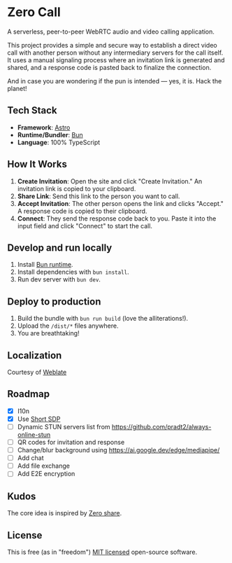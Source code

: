# Zero Call

A serverless, peer-to-peer WebRTC audio and video calling application.

This project provides a simple and secure way to establish a direct video call
with another person without any intermediary servers for the call itself. It
uses a manual signaling process where an invitation link is generated and
shared, and a response code is pasted back to finalize the connection.

And in case you are wondering if the pun is intended — yes, it is. Hack the
planet!

## Tech Stack

-   **Framework**: [Astro](https://astro.build/)
-   **Runtime/Bundler**: [Bun](https://bun.sh/)
-   **Language**: 100% TypeScript

## How It Works

1.  **Create Invitation**: Open the site and click "Create Invitation." An
    invitation link is copied to your clipboard.
2.  **Share Link**: Send this link to the person you want to call.
3.  **Accept Invitation**: The other person opens the link and clicks "Accept."
    A response code is copied to their clipboard.
4.  **Connect**: They send the response code back to you. Paste it into the
    input field and click "Connect" to start the call.

## Develop and run locally

1. Install [Bun runtime](https://bun.sh/).
2. Install dependencies with `bun install`.
3. Run dev server with `bun dev`.

## Deploy to production

1. Build the bundle with `bun run build` (love the alliterations!).
2. Upload the `/dist/*` files anywhere.
3. You are breathtaking!

## Localization

Сourtesy of [Weblate](https://weblate.org/en/)

## Roadmap

* [x] I10n
* [x] Use [Short SDP](https://github.com/ntsd/sdp-compact)
* [ ] Dynamic STUN servers list from https://github.com/pradt2/always-online-stun
* [ ] QR codes for invitation and response
* [ ] Change/blur background using https://ai.google.dev/edge/mediapipe/
* [ ] Add chat
* [ ] Add file exchange
* [ ] Add E2E encryption

## Kudos

The core idea is inspired by [Zero share](https://github.com/ntsd/zero-share).

## License

This is free (as in "freedom") [MIT licensed](./LICENSE) open-source software.
